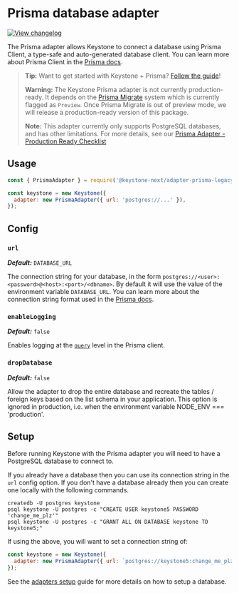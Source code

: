<!--[meta]
section: api
subSection: database-adapters
title: Prisma adapter
[meta]-->

# Prisma database adapter

[![View changelog](https://img.shields.io/badge/changelogs.xyz-Explore%20Changelog-brightgreen)](https://changelogs.xyz/@keystone-next/adapter-prisma-legacy)

The Prisma adapter allows Keystone to connect a database using Prisma Client, a type-safe and auto-generated database client. You can learn more about Prisma Client in the [Prisma docs](https://www.prisma.io/docs/reference/tools-and-interfaces/prisma-client).

> **Tip:** Want to get started with Keystone + Prisma? [Follow the guide](/docs/guides/prisma.md)!
>
> **Warning:** The Keystone Prisma adapter is not currently production-ready. It depends on the [Prisma Migrate](https://www.prisma.io/docs/concepts/components/prisma-migrate) system which is currently flagged as `Preview`. Once Prisma Migrate is out of preview mode, we will release a production-ready version of this package.
>
> **Note:** This adapter currently only supports PostgreSQL databases, and has other limitations. For more details, see our [Prisma Adapter - Production Ready Checklist](/docs/discussions/prisma.md)

## Usage

```javascript
const { PrismaAdapter } = require('@keystone-next/adapter-prisma-legacy');

const keystone = new Keystone({
  adapter: new PrismaAdapter({ url: 'postgres://...' }),
});
```

## Config

### `url`

_**Default:**_ `DATABASE_URL`

The connection string for your database, in the form `postgres://<user>:<password>@<host>:<port>/<dbname>`.
By default it will use the value of the environment variable `DATABASE_URL`. You can learn more about the connection string format used in the [Prisma docs](https://www.prisma.io/docs/reference/database-connectors/connection-urls).

### `enableLogging`

_**Default:**_ `false`

Enables logging at the [`query`](https://www.prisma.io/docs/reference/tools-and-interfaces/prisma-client/logging#overview) level in the Prisma client.

### `dropDatabase`

_**Default:**_ `false`

Allow the adapter to drop the entire database and recreate the tables / foreign keys based on the list schema in your application. This option is ignored in production, i.e. when the environment variable NODE_ENV === 'production'.

## Setup

Before running Keystone with the Prisma adapter you will need to have a PostgreSQL database to connect to.

If you already have a database then you can use its connection string in the `url` config option.
If you don't have a database already then you can create one locally with the following commands.

```shell allowCopy=false showLanguage=false
createdb -U postgres keystone
psql keystone -U postgres -c "CREATE USER keystone5 PASSWORD 'change_me_plz'"
psql keystone -U postgres -c "GRANT ALL ON DATABASE keystone TO keystone5;"
```

If using the above, you will want to set a connection string of:

```javascript
const keystone = new Keystone({
  adapter: new PrismaAdapter({ url: `postgres://keystone5:change_me_plz@localhost:5432/keystone` }),
});
```

See the [adapters setup](/docs/quick-start/adapters.md) guide for more details on how to setup a database.
